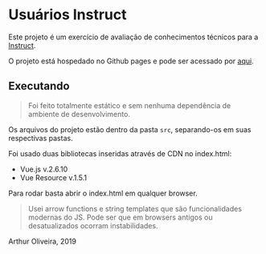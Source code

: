 # Usuários Instruct

Este projeto é um exercício de avaliação de conhecimentos técnicos para a [Instruct](https://instruct.com.br).

O projeto está hospedado no Github pages e pode ser acessado por [aqui](https://arthurzeras.github.io/usuarios-instruct/src/).

## Executando

> Foi feito totalmente estático e sem nenhuma dependência de ambiente de desenvolvimento.

Os arquivos do projeto estão dentro da pasta `src`, separando-os em suas respectivas pastas.

Foi usado duas bibliotecas inseridas através de CDN no index.html:
  - Vue.js v.2.6.10
  - Vue Resource v.1.5.1

Para rodar basta abrir o index.html em qualquer browser.

> Usei arrow functions e string templates que são funcionalidades modernas do JS. Pode ser que em browsers antigos ou desatualizados ocorram instabilidades.

Arthur Oliveira, 2019
